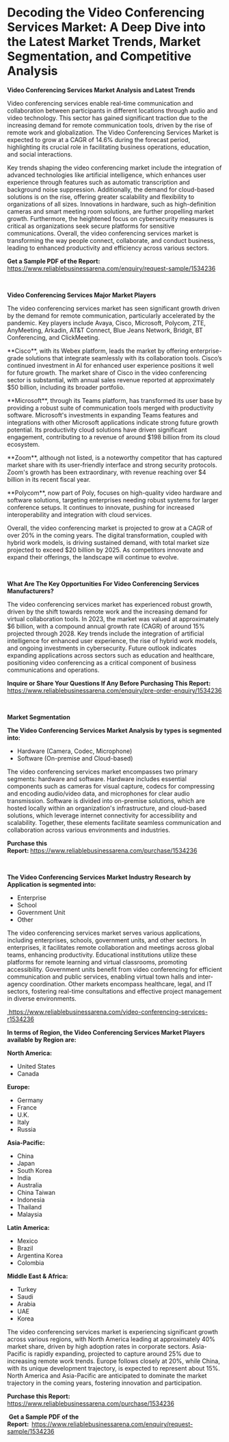 <p><h1>Decoding the Video Conferencing Services Market: A Deep Dive into the Latest Market Trends, Market Segmentation, and Competitive Analysis</h1></p><p><strong>Video Conferencing Services Market Analysis and Latest Trends</strong></p>
<p><p>Video conferencing services enable real-time communication and collaboration between participants in different locations through audio and video technology. This sector has gained significant traction due to the increasing demand for remote communication tools, driven by the rise of remote work and globalization. The Video Conferencing Services Market is expected to grow at a CAGR of 14.6% during the forecast period, highlighting its crucial role in facilitating business operations, education, and social interactions.</p><p>Key trends shaping the video conferencing market include the integration of advanced technologies like artificial intelligence, which enhances user experience through features such as automatic transcription and background noise suppression. Additionally, the demand for cloud-based solutions is on the rise, offering greater scalability and flexibility to organizations of all sizes. Innovations in hardware, such as high-definition cameras and smart meeting room solutions, are further propelling market growth. Furthermore, the heightened focus on cybersecurity measures is critical as organizations seek secure platforms for sensitive communications. Overall, the video conferencing services market is transforming the way people connect, collaborate, and conduct business, leading to enhanced productivity and efficiency across various sectors.</p></p>
<p><strong>Get a Sample PDF of the Report:&nbsp;</strong> <a href="https://www.reliablebusinessarena.com/enquiry/request-sample/1534236?utm_campaign=3061&utm_medium=2&utm_source=Github&utm_content=ia&utm_term=20042025&utm_id=video-conferencing-services">https://www.reliablebusinessarena.com/enquiry/request-sample/1534236</a></p>
<p>&nbsp;</p>
<p><strong>Video Conferencing Services Major Market Players</strong></p>
<p><p>The video conferencing services market has seen significant growth driven by the demand for remote communication, particularly accelerated by the pandemic. Key players include Avaya, Cisco, Microsoft, Polycom, ZTE, AnyMeeting, Arkadin, AT&T Connect, Blue Jeans Network, Bridgit, BT Conferencing, and ClickMeeting.</p><p>**Cisco**, with its Webex platform, leads the market by offering enterprise-grade solutions that integrate seamlessly with its collaboration tools. Cisco’s continued investment in AI for enhanced user experience positions it well for future growth. The market share of Cisco in the video conferencing sector is substantial, with annual sales revenue reported at approximately $50 billion, including its broader portfolio.</p><p>**Microsoft**, through its Teams platform, has transformed its user base by providing a robust suite of communication tools merged with productivity software. Microsoft's investments in expanding Teams features and integrations with other Microsoft applications indicate strong future growth potential. Its productivity cloud solutions have driven significant engagement, contributing to a revenue of around $198 billion from its cloud ecosystem.</p><p>**Zoom**, although not listed, is a noteworthy competitor that has captured market share with its user-friendly interface and strong security protocols. Zoom's growth has been extraordinary, with revenue reaching over $4 billion in its recent fiscal year.</p><p>**Polycom**, now part of Poly, focuses on high-quality video hardware and software solutions, targeting enterprises needing robust systems for larger conference setups. It continues to innovate, pushing for increased interoperability and integration with cloud services.</p><p>Overall, the video conferencing market is projected to grow at a CAGR of over 20% in the coming years. The digital transformation, coupled with hybrid work models, is driving sustained demand, with total market size projected to exceed $20 billion by 2025. As competitors innovate and expand their offerings, the landscape will continue to evolve.</p></p>
<p>&nbsp;</p>
<p><strong>What Are The Key Opportunities For Video Conferencing Services Manufacturers?</strong></p>
<p><p>The video conferencing services market has experienced robust growth, driven by the shift towards remote work and the increasing demand for virtual collaboration tools. In 2023, the market was valued at approximately $6 billion, with a compound annual growth rate (CAGR) of around 15% projected through 2028. Key trends include the integration of artificial intelligence for enhanced user experience, the rise of hybrid work models, and ongoing investments in cybersecurity. Future outlook indicates expanding applications across sectors such as education and healthcare, positioning video conferencing as a critical component of business communications and operations.</p></p>
<p><strong>Inquire or Share Your Questions If Any Before Purchasing This Report:</strong> <a href="https://www.reliablebusinessarena.com/enquiry/pre-order-enquiry/1534236?utm_campaign=3061&utm_medium=2&utm_source=Github&utm_content=ia&utm_term=20042025&utm_id=video-conferencing-services">https://www.reliablebusinessarena.com/enquiry/pre-order-enquiry/1534236</a></p>
<p>&nbsp;</p>
<p><strong>Market Segmentation</strong></p>
<p><strong>The Video Conferencing Services Market Analysis by types is segmented into:</strong></p>
<p><ul><li>Hardware (Camera, Codec, Microphone)</li><li>Software (On-premise and Cloud-based)</li></ul></p>
<p><p>The video conferencing services market encompasses two primary segments: hardware and software. Hardware includes essential components such as cameras for visual capture, codecs for compressing and encoding audio/video data, and microphones for clear audio transmission. Software is divided into on-premise solutions, which are hosted locally within an organization's infrastructure, and cloud-based solutions, which leverage internet connectivity for accessibility and scalability. Together, these elements facilitate seamless communication and collaboration across various environments and industries.</p></p>
<p><strong>Purchase this Report:&nbsp;</strong><a href="https://www.reliablebusinessarena.com/purchase/1534236?utm_campaign=3061&utm_medium=2&utm_source=Github&utm_content=ia&utm_term=20042025&utm_id=video-conferencing-services">https://www.reliablebusinessarena.com/purchase/1534236</a></p>
<p>&nbsp;</p>
<p><strong>The Video Conferencing Services Market Industry Research by Application is segmented into:</strong></p>
<p><ul><li>Enterprise</li><li>School</li><li>Government Unit</li><li>Other</li></ul></p>
<p><p>The video conferencing services market serves various applications, including enterprises, schools, government units, and other sectors. In enterprises, it facilitates remote collaboration and meetings across global teams, enhancing productivity. Educational institutions utilize these platforms for remote learning and virtual classrooms, promoting accessibility. Government units benefit from video conferencing for efficient communication and public services, enabling virtual town halls and inter-agency coordination. Other markets encompass healthcare, legal, and IT sectors, fostering real-time consultations and effective project management in diverse environments.</p></p>
<p><a href="https://www.reliablebusinessarena.com/video-conferencing-services-r1534236?utm_campaign=3061&utm_medium=2&utm_source=Github&utm_content=ia&utm_term=20042025&utm_id=video-conferencing-services">&nbsp;https://www.reliablebusinessarena.com/video-conferencing-services-r1534236</a></p>
<p><strong>In terms of Region, the Video Conferencing Services Market Players available by Region are:</strong></p>
<p>
    <p> <strong> North America: </strong>
        <ul>
            <li>United States</li>
            <li>Canada</li>
        </ul>
        </p> 
    <p> <strong> Europe: </strong>
        <ul>
            <li>Germany</li>
            <li>France</li>
            <li>U.K.</li>
            <li>Italy</li>
            <li>Russia</li>
        </ul>
        </p> 
    <p> <strong> Asia-Pacific: </strong>
        <ul>
            <li>China</li>
            <li>Japan</li>
            <li>South Korea</li>
            <li>India</li>
            <li>Australia</li>
            <li>China Taiwan</li>
            <li>Indonesia</li>
            <li>Thailand</li>
            <li>Malaysia</li>
        </ul>
        </p> 
    <p> <strong> Latin America: </strong>
        <ul>
            <li>Mexico</li>
            <li>Brazil</li>
            <li>Argentina Korea</li>
            <li>Colombia</li>
        </ul>
        </p> 
    <p> <strong> Middle East & Africa: </strong>
        <ul>
            <li>Turkey</li>
            <li>Saudi</li>
            <li>Arabia</li>
            <li>UAE</li>
            <li>Korea</li>
        </ul>
    </p>
    </p>
<p><p>The video conferencing services market is experiencing significant growth across various regions, with North America leading at approximately 40% market share, driven by high adoption rates in corporate sectors. Asia-Pacific is rapidly expanding, projected to capture around 25% due to increasing remote work trends. Europe follows closely at 20%, while China, with its unique development trajectory, is expected to represent about 15%. North America and Asia-Pacific are anticipated to dominate the market trajectory in the coming years, fostering innovation and participation.</p></p>
<p><strong>Purchase this Report: </strong><a href="https://www.reliablebusinessarena.com/purchase/1534236?utm_campaign=3061&utm_medium=2&utm_source=Github&utm_content=ia&utm_term=20042025&utm_id=video-conferencing-services">https://www.reliablebusinessarena.com/purchase/1534236</a></p>
<p>&nbsp;<strong>Get a Sample PDF of the Report:&nbsp;&nbsp;</strong><a href="https://www.reliablebusinessarena.com/enquiry/request-sample/1534236?utm_campaign=3061&utm_medium=2&utm_source=Github&utm_content=ia&utm_term=20042025&utm_id=video-conferencing-services">https://www.reliablebusinessarena.com/enquiry/request-sample/1534236</a></p>
<p><strong></strong></p>
<p><p></p><p></p><p></p></p>